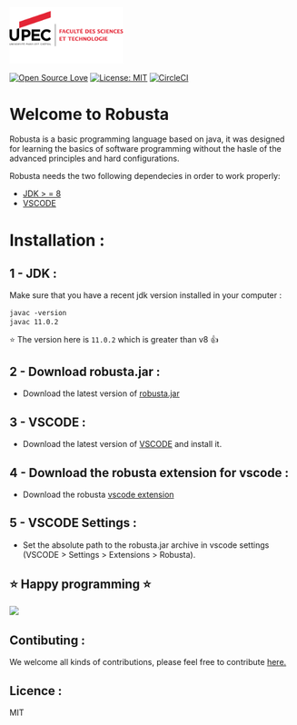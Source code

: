 
<img src="img/upec.png" alt="upec" width="200"/>

[![Open Source Love](https://badges.frapsoft.com/os/v1/open-source.svg?v=103)](https://github.com/ellerbrock/open-source-badges/)
[![License: MIT](https://img.shields.io/badge/License-MIT-green.svg)](https://opensource.org/licenses/MIT)
[![CircleCI](https://circleci.com/gh/Meshredded/robusta.svg?style=svg)](https://circleci.com/gh/Meshredded/robusta)

# Welcome to Robusta
Robusta is a basic programming language based on java, it was designed for learning the basics of software programming without the hasle of the advanced principles and hard configurations. 

Robusta needs the two following dependecies in order to work properly:
 - [JDK > = 8](http://openjdk.java.net/install/)
 - [VSCODE](https://code.visualstudio.com/)
# Installation :
## 1 - JDK :
Make sure that you have a recent jdk version installed in your computer :
 ```
javac -version
javac 11.0.2
```
 :star: The version here is  `11.0.2` which is greater than v8 :thumbsup:

## 2 - Download robusta.jar :
- Download the latest version of [robusta.jar](https://robusta.oss-us-east-1.aliyuncs.com/vs-tasks-swing-terminal/robusta.jar)

## 3 - VSCODE :
- Download the latest version of [VSCODE](https://code.visualstudio.com) and install it.
## 4 - Download the robusta extension for vscode :
- Download the robusta [vscode extension](https://marketplace.visualstudio.com/items?itemName=meshredded.robusta&ssr=false#overview)
## 5 - VSCODE Settings :
- Set the absolute path to the robusta.jar archive in vscode settings (VSCODE > Settings > Extensions > Robusta).

## :star: Happy programming :star:
![](https://user-images.githubusercontent.com/10856604/68250722-cf4be600-0021-11ea-97f9-4987cc6d4c14.gif)

## Contibuting :
We welcome all kinds of contributions, please feel free to contribute [here.](https://github.com/Meshredded/robusta/blob/vs-tasks-swing-terminal/CONTRIBUTING.md)

## Licence :
MIT

